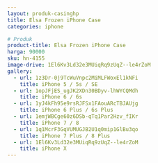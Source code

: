 ```yaml
---
layout: produk-casinghp
title: Elsa Frozen iPhone Case
categories: iphone

# Produk
product-title: Elsa Frozen iPhone Case
harga: 90000
sku: hn-4155
image-drive: 1El6Kv3Ld32e3MUiqRq9zUqZ--le4rZoM
gallery:
  - url: 1z3Dr-0j9TcWuVnpc2MiMLFWoxEl1kNFi
    title: iPhone 5 / 5s / SE
  - url: 1opJFjES_ugJK2XDn30BDyv-lhWYCQMdh
    title: iPhone 6 / 6s
  - url: 1yJ4kFh95e9rsRJFSx1FAouARcTBJAUjg
    title: iPhone 6 Plus / 6s Plus
  - url: 1emjWBCge60z6DSb-qTq1Par2Hzv_fIKr
    title: iPhone 7 / 8
  - url: 1q1McrF3GqVUMUGJB2U1q0mip1GlBu3qo
    title: iPhone 7 Plus / 8 Plus
  - url: 1El6Kv3Ld32e3MUiqRq9zUqZ--le4rZoM
    title: iPhone X
---
```

